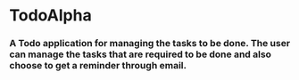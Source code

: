 # TodoAlpha
### A Todo application for managing the tasks to be done. The user can manage the tasks that are required to be done and also choose to get a reminder through email.
